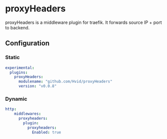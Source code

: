 # proxyHeaders

proxyHeaders is a middleware plugin for traefik. It forwards source IP + port to backend.

## Configuration

### Static

```yaml
experimental:
  plugins:
    proxyHeaders:
      modulename: "github.com/Hvid/proxyHeaders"
      version: "v0.0.8"
```

### Dynamic

```yaml
http:
    middlewares:
      proxyheaders:
        plugin:
          proxyheaders:
            Enabled: true
```
